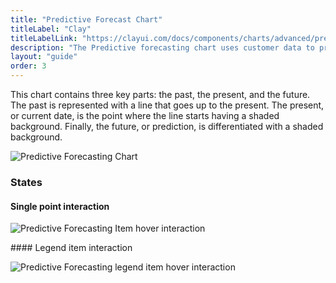 ```yaml
---
title: "Predictive Forecast Chart"
titleLabel: "Clay"
titleLabelLink: "https://clayui.com/docs/components/charts/advanced/predictive-forecasting.html"
description: "The Predictive forecasting chart uses customer data to predict future data with a declared margin of error."
layout: "guide"
order: 3
---
```




This chart contains three key parts: the past, the present, and the future. The past is represented with a line that goes up to the present. The present, or current date, is the point where the line starts having a shaded background. Finally, the future, or prediction, is differentiated with a shaded background.

![Predictive Forecasting Chart](../../../images/ChartPredictiveForcDefault.jpg)


### States

#### Single point interaction

![Predictive Forecasting Item hover interaction](../../../images/ChartPredictiveForcItem.jpg)


#### Legend item interaction

![Predictive Forecasting legend item hover interaction](../../../images/ChartPredictiveForcLegend.jpg)